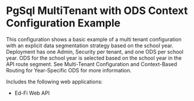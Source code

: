 # PgSql MultiTenant with ODS Context Configuration Example
This configuration shows a basic example of a multi tenant configuration with an explicit data segmentation strategy based on the school year. Deployment has one Admin, Security per tenant, and one ODS per school year. ODS for the school year is selected based on the school year in the API route segment. See Multi-Tenant Configuration and Context-Based Routing for Year-Specific ODS for more information.

Includes the following web applications:
* Ed-Fi Web API